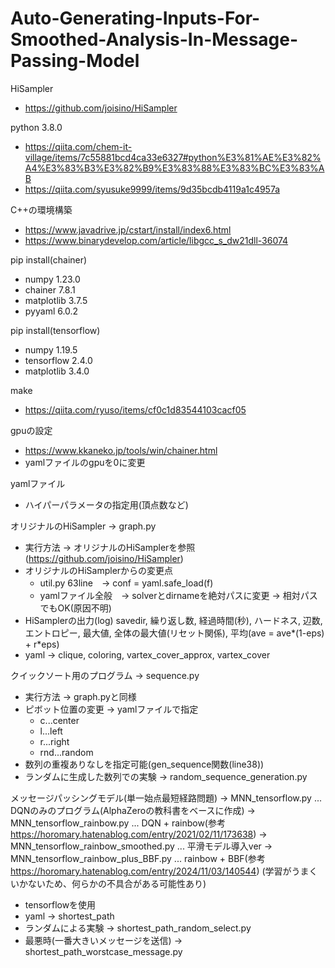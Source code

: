 # Auto-Generating-Inputs-For-Smoothed-Analysis-In-Message-Passing-Model

HiSampler
- https://github.com/joisino/HiSampler

python 3.8.0
- https://qiita.com/chem-it-village/items/7c55881bcd4ca33e6327#python%E3%81%AE%E3%82%A4%E3%83%B3%E3%82%B9%E3%83%88%E3%83%BC%E3%83%AB
- https://qiita.com/syusuke9999/items/9d35bcdb4119a1c4957a

C++の環境構築
- https://www.javadrive.jp/cstart/install/index6.html
- https://www.binarydevelop.com/article/libgcc_s_dw21dll-36074

pip install(chainer)
- numpy 1.23.0
- chainer 7.8.1
- matplotlib 3.7.5
- pyyaml 6.0.2

pip install(tensorflow)
 - numpy 1.19.5
 - tensorflow 2.4.0
 - matplotlib 3.4.0

make
- https://qiita.com/ryuso/items/cf0c1d83544103cacf05

gpuの設定
- https://www.kkaneko.jp/tools/win/chainer.html
- yamlファイルのgpuを0に変更

yamlファイル
 - ハイパーパラメータの指定用(頂点数など)
 

オリジナルのHiSampler → graph.py
 - 実行方法 -> オリジナルのHiSamplerを参照(https://github.com/joisino/HiSampler)
 - オリジナルのHiSamplerからの変更点
    - util.py 63line　-> conf = yaml.safe_load(f)
    - yamlファイル全般　-> solverとdirnameを絶対パスに変更 -> 相対パスでもOK(原因不明)
 - HiSamplerの出力(log)
    savedir, 繰り返し数, 経過時間(秒), ハードネス, 辺数, エントロピー, 最大値, 全体の最大値(リセット関係), 平均(ave = ave*(1-eps) + r*eps)
 - yaml -> clique, coloring, vartex_cover_approx, vartex_cover

クイックソート用のプログラム → sequence.py
 - 実行方法 -> graph.pyと同様
 - ピボット位置の変更 -> yamlファイルで指定
    - c...center
    - l...left
    - r...right
    - rnd...random
 - 数列の重複ありなしを指定可能(gen_sequence関数(line38))
 - ランダムに生成した数列での実験 -> random_sequence_generation.py

メッセージパッシングモデル(単一始点最短経路問題)
  → MNN_tensorflow.py ... DQNのみのプログラム(AlphaZeroの教科書をベースに作成)
  → MNN_tensorflow_rainbow.py ... DQN + rainbow(参考 https://horomary.hatenablog.com/entry/2021/02/11/173638)
  → MNN_tensorflow_rainbow_smoothed.py ... 平滑モデル導入ver
  → MNN_tensorflow_rainbow_plus_BBF.py ... rainbow + BBF(参考 https://horomary.hatenablog.com/entry/2024/11/03/140544) (学習がうまくいかないため、何らかの不具合がある可能性あり)
 - tensorflowを使用
 - yaml -> shortest_path
 - ランダムによる実験 → shortest_path_random_select.py
 - 最悪時(一番大きいメッセージを送信) → shortest_path_worstcase_message.py